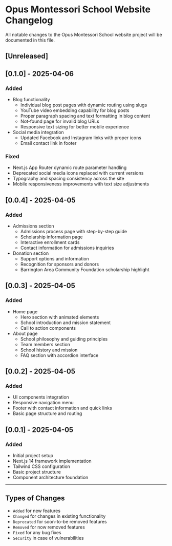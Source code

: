# Opus Montessori School Website Changelog

All notable changes to the Opus Montessori School website project will be documented in this file.

## [Unreleased]

## [0.1.0] - 2025-04-06

### Added
- Blog functionality
  - Individual blog post pages with dynamic routing using slugs
  - YouTube video embedding capability for blog posts
  - Proper paragraph spacing and text formatting in blog content
  - Not-found page for invalid blog URLs
  - Responsive text sizing for better mobile experience
- Social media integration
  - Updated Facebook and Instagram links with proper icons
  - Email contact link in footer

### Fixed
- Next.js App Router dynamic route parameter handling
- Deprecated social media icons replaced with current versions
- Typography and spacing consistency across the site
- Mobile responsiveness improvements with text size adjustments

## [0.0.4] - 2025-04-05

### Added
- Admissions section
  - Admissions process page with step-by-step guide
  - Scholarship information page
  - Interactive enrollment cards
  - Contact information for admissions inquiries
- Donation section
  - Support options and information
  - Recognition for sponsors and donors
  - Barrington Area Community Foundation scholarship highlight

## [0.0.3] - 2025-04-05

### Added
- Home page
  - Hero section with animated elements
  - School introduction and mission statement
  - Call to action components
- About page
  - School philosophy and guiding principles
  - Team members section
  - School history and mission
  - FAQ section with accordion interface

## [0.0.2] - 2025-04-05

### Added
- UI components integration
- Responsive navigation menu
- Footer with contact information and quick links
- Basic page structure and routing

## [0.0.1] - 2025-04-05

### Added
- Initial project setup
- Next.js 14 framework implementation
- Tailwind CSS configuration
- Basic project structure
- Component architecture foundation

---

## Types of Changes
- `Added` for new features
- `Changed` for changes in existing functionality
- `Deprecated` for soon-to-be removed features
- `Removed` for now removed features
- `Fixed` for any bug fixes
- `Security` in case of vulnerabilities
